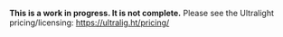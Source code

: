 **This is a work in progress. It is not complete.**
Please see the Ultralight pricing/licensing: https://ultralig.ht/pricing/ 
